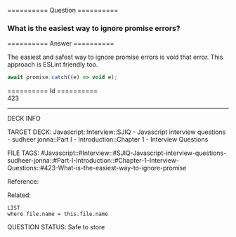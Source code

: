 ========== Question ==========  

### What is the easiest way to ignore promise errors?  

========== Answer ==========  

The easiest and safest way to ignore promise errors is void that error. This approach is ESLint friendly too.

```js
await promise.catch((e) => void e);
```

========== Id ==========  
423

---

DECK INFO

TARGET DECK: Javascript::Interview::SJIQ - Javascript interview questions - sudheer jonna::Part I - Introduction::Chapter 1 - Interview Questions

FILE TAGS: #Javascript::#Interview::#SJIQ-Javascript-interview-questions-sudheer-jonna::#Part-I-Introduction::#Chapter-1-Interview-Questions::#423-What-is-the-easiest-way-to-ignore-promise

Reference:

Related:

```dataview
LIST
where file.name = this.file.name
```

QUESTION STATUS: Safe to store
